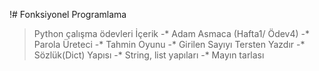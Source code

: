!# Fonksiyonel Programlama
>Python çalışma ödevleri
İçerik
-* Adam Asmaca (Hafta1/ Ödev4)
-* Parola Üreteci
-* Tahmin Oyunu
-* Girilen Sayıyı Tersten Yazdır
-* Sözlük(Dict) Yapısı 
-* String, list yapıları
-* Mayın tarlası
